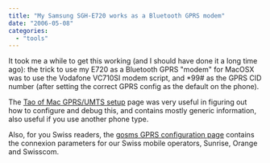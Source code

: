 ```yaml
---
title: "My Samsung SGH-E720 works as a Bluetooth GPRS modem"
date: "2006-05-08"
categories: 
  - "tools"
---
```


It took me a while to get this working (and I should have done it a long time ago): the trick to use my E720 as a Bluetooth GPRS "modem" for MacOSX was to use the Vodafone VC710SI modem script, and \*99# as the GPRS CID number (after setting the correct GPRS config as the default on the phone).

The [Tao of Mac GPRS/UMTS setup](http://the.taoofmac.com/space/HOWTO/Setup%20GPRS/UMTS%20Access%20on%20a%20Mac) page was very useful in figuring out how to configure and debug this, and contains mostly generic information, also useful if you use another phone type.

Also, for you Swiss readers, the [gosms GPRS configuration page](http://www.gosms.ch/config.php) contains the connexion parameters for our Swiss mobile operators, Sunrise, Orange and Swisscom.
